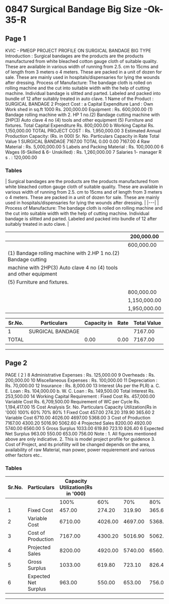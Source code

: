 # 0847 Surgical Bandage Big Size -Ok-35-R

## Page 1

KVIC - PMEGP PROJECT PROFILE ON SURGICAL BANDAGE BIG TYPE Introduction : Surgical bandages are the products are the products manufactured from white bleached cotton gauge cloth of suitable quality. These are available in various width of running from 2.5. cm to 15cms and of length from 3 meters o 4 meters. These are packed in a unit of dozen for sale. These are mainly used in hospitals/dispensaries for lying the wounds after dressing. Process of Manufacture: The bandage cloth is rolled on rolling machine and the cut into suitable width with the help of cutting machine. Individual bandage is slitted and parted. Labeled and packed into bundle of 12 after suitably treated in auto clave. 1 Name of the Product : SURGICAL BANDAGE 2 Project Cost : a Capital Expenditure Land : Own Work shed in sq.ft 1000 Rs. 200,000.00 Equipment : Rs. 600,000.00 (1) Bandage rolling machine with 2. HP 1 no.(2) Bandage cutting machine with 2HP(3) Auto clave 4 no (4) tools and other equipment (5) Furniture and fixtures. Total Capital Expenditure Rs. 800,000.00 b Working Capital Rs. 1,150,000.00 TOTAL PROJECT COST : Rs. 1,950,000.00 3 Estimated Annual Production Capacity: (Rs. in 000) Sr. No. Particulars Capacity in Rate Total Value 1 SURGICAL BANDAGE 7167.00 TOTAL 0.00 0.00 7167.00 4 Raw Material : Rs. 5,000,000.00 5 Labels and Packing Material : Rs. 100,000.00 6 Wages (6-Skilled & 6- Unskilled) : Rs. 1,260,000.00 7 Salaries 1- manager R s . : 120,000.00

### Tables

| Surgical bandages are the products are the products manufactured from white bleached cotton
gauge cloth of suitable quality. These are available in various width of running from 2.5. cm to
15cms and of length from 3 meters o 4 meters. These are packed in a unit of dozen for sale.
These are mainly used in hospitals/dispensaries for lying the wounds after dressing. |
|---|
| Process of Manufacture: The bandage cloth is rolled on rolling machine and the cut into
suitable width with the help of cutting machine. Individual bandage is slitted and parted. Labeled
and packed into bundle of 12 after suitably treated in auto clave. |

|  | 200,000.00 |
|---|---|
|  | 600,000.00 |
| (1) Bandage rolling machine with 2.HP 1 no.(2) Bandage cutting |  |
| machine with 2HP(3) Auto clave 4 no (4) tools and other equipment |  |
| (5) Furniture and fixtures. |  |
|  |  |
|  | 800,000.00 |
|  | 1,150,000.00 |
|  | 1,950,000.00 |

| Sr.No. | Particulars | Capacity in | Rate | Total Value |
|---|---|---|---|---|
| 1 | SURGICAL BANDAGE |  |  | 7167.00 |
| TOTAL |  | 0.00 | 0.00 | 7167.00 |

---

## Page 2

PAGE ( 2 ) 8 Administrative Expenses : Rs. 125,000.00 9 Overheads : Rs. 200,000.00 10 Miscellaneous Expenses : Rs. 100,000.00 11 Depreciation : Rs. 70,000.00 12 Insurance : Rs. 8,000.00 13 Interest (As per the PLR) a. C. E. Loan : Rs. 104,000.00 b. W. C. Loan : Rs. 149,500.00 Total Interest Rs. 253,500.00 14 Working Capital Requirement : Fixed Cost Rs. 457,000.00 Variable Cost Rs. 6,709,500.00 Requirement of WC per Cycle Rs. 1,194,417.00 15 Cost Analysis Sr. No. Particulars Capacity Utilization(Rs in '000) 100% 60% 70% 80% 1 Fixed Cost 457.00 274.20 319.90 365.60 2 Variable Cost 6710.00 4026.00 4697.00 5368.00 3 Cost of Production 7167.00 4300.20 5016.90 5062.60 4 Projected Sales 8200.00 4920.00 5740.00 6560.00 5 Gross Surplus 1033.00 619.80 723.10 826.40 6 Expected Net Surplus 963.00 550.00 653.00 756.00 Note : 1. All figures mentioned above are only indicative. 2. This is model project profile for guidence 3. Cost of Project, and its priofility will be changed depends on the area, availability of raw Material, man power, power requierement and various other factors etc..

### Tables

| Sr.No. | Particulars | Capacity Utilization(Rs in '000) |  |  |  |
|---|---|---|---|---|---|
|  |  | 100% | 60% | 70% | 80% |
| 1 | Fixed Cost | 457.00 | 274.20 | 319.90 | 365.60 |
| 2 | Variable Cost | 6710.00 | 4026.00 | 4697.00 | 5368.00 |
| 3 | Cost of Production | 7167.00 | 4300.20 | 5016.90 | 5062.60 |
| 4 | Projected Sales | 8200.00 | 4920.00 | 5740.00 | 6560.00 |
| 5 | Gross Surplus | 1033.00 | 619.80 | 723.10 | 826.40 |
| 6 | Expected Net Surplus | 963.00 | 550.00 | 653.00 | 756.00 |

---
